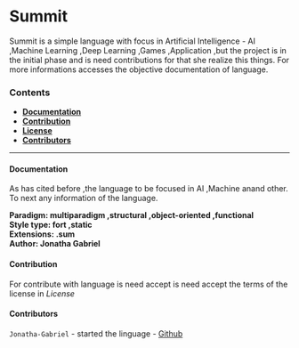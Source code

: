 # Summit
Summit is a simple language with focus in Artificial Intelligence - AI
 ,Machine Learning ,Deep Learning ,Games ,Application ,but the project is in the initial
phase and is need contributions for that she realize this things. For more
informations accesses the objective documentation of language.

### Contents
+ **[Documentation](#documentation)** <br />
+ **[Contribution](#contribution)** <br />
+ **[License]()** <br />
+ **[Contributors](#contributors)** <br />

-------------
#### Documentation

As has cited before ,the language to be focused in AI ,Machine anand other. To next any 
information of  the language.

**Paradigm: multiparadigm ,structural ,object-oriented ,functional** <br />
**Style type: fort ,static** <br />
**Extensions: .sum** <br />
**Author: Jonatha Gabriel** <br />

#### Contribution

For contribute with language is need accept is need accept the terms 
of the license in *License*

#### Contributors

```Jonatha-Gabriel``` - started the linguage - [Github](https://github.com/Jonatha-Gabriel)
